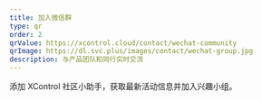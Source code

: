 ```yaml
---
title: 加入微信群
type: qr
order: 2
qrValue: https://xcontrol.cloud/contact/wechat-community
qrImage: https://dl.svc.plus/images/contact/wechat-group.jpg
description: 与产品团队和同行实时交流
---
```

添加 XControl 社区小助手，获取最新活动信息并加入兴趣小组。
